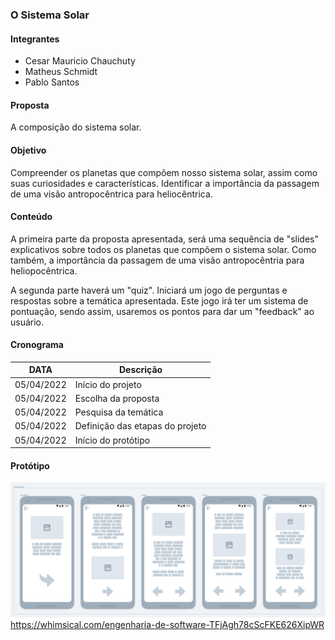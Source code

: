 ### O Sistema Solar

#### Integrantes
- Cesar Mauricio Chauchuty
- Matheus Schmidt
- Pablo Santos

#### Proposta
A composição do sistema solar.

#### Objetivo
Compreender os planetas que compõem nosso sistema solar, assim como suas curiosidades e características. Identificar a importância da passagem de uma visão antropocêntrica para heliocêntrica.

#### Conteúdo
A primeira parte da proposta apresentada, será uma sequência de "slides" explicativos sobre todos os planetas que compõem o sistema solar.
Como também, a importância da passagem de uma visão antropocêntria para heliopocêntrica.

A segunda parte haverá um "quiz".
Iniciará um jogo de perguntas e respostas sobre a temática apresentada. Este jogo irá ter um sistema de pontuação, sendo assim, usaremos os pontos para dar um "feedback" ao usuário.


#### Cronograma

| DATA       |             Descrição            |
|------------|----------------------------------|
| 05/04/2022 | Início do projeto                |
| 05/04/2022 | Escolha da proposta              |
| 05/04/2022 | Pesquisa da temática             |
| 05/04/2022 | Definição das etapas do projeto  |
| 05/04/2022 | Início do protótipo              |



#### Protótipo
![alt text](./images/prototipo_apresentacao.png "Title")
https://whimsical.com/engenharia-de-software-TFjAgh78cScFKE626XipWR